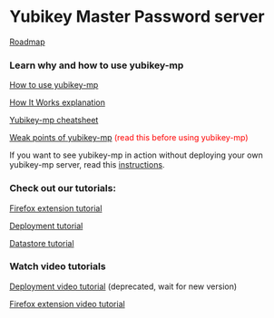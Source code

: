 # Yubikey Master Password server #

[Roadmap](Roadmap.md)

### Learn why and how to use yubikey-mp ###

[How to use yubikey-mp](Usage.md)

[How It Works explanation](HowItWorks.md)

[Yubikey-mp cheatsheet](Cheatsheet.md)

[Weak points of yubikey-mp](Weaknesses.md) <font color='red'>(read this before using yubikey-mp)</font>

If you want to see yubikey-mp in action without deploying your own yubikey-mp server, read this [instructions](TestServer.md).

### Check out our tutorials: ###

[Firefox extension tutorial](TutorialFirefox.md)

[Deployment tutorial](TutorialDeployment.md)

[Datastore tutorial](TutorialDatastore.md)

### Watch video tutorials ###

[Deployment video tutorial](https://cdn.rawgit.com/vovcacik/yubikey-mp/wiki/swf/deploy.htm) (deprecated, wait for new version)

[Firefox extension video tutorial](https://cdn.rawgit.com/vovcacik/yubikey-mp/wiki/swf/firefox.htm)